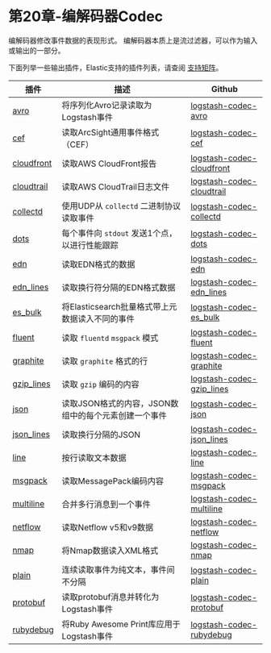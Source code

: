 # 第20章-编解码器Codec

编解码器修改事件数据的表现形式。 编解码器本质上是流过滤器，可以作为输入或输出的一部分。

下面列举一些输出插件，Elastic支持的插件列表，请查阅 [支持矩阵](https://www.elastic.co/cn/support/matrix)。

| 插件                                         | 描述                                                 | Github                                                       |
| -------------------------------------------- | ---------------------------------------------------- | ------------------------------------------------------------ |
| [avro](../20-Coder-plugins/avro.md)             | 将序列化Avro记录读取为Logstash事件                   | [logstash-codec-avro](https://github.com/logstash-plugins/logstash-codec-avro) |
| [cef](../20-Coder-plugins/cef.md)               | 读取ArcSight通用事件格式（CEF）                      | [logstash-codec-cef](https://github.com/logstash-plugins/logstash-codec-cef) |
| [cloudfront](../20-Coder-plugins/cloudfront.md) | 读取AWS CloudFront报告                               | [logstash-codec-cloudfront](https://github.com/logstash-plugins/logstash-codec-cloudfront) |
| [cloudtrail](../20-Coder-plugins/cloudtrail.md) | 读取AWS CloudTrail日志文件                           | [logstash-codec-cloudtrail](https://github.com/logstash-plugins/logstash-codec-cloudtrail) |
| [collectd](../20-Coder-plugins/collectd.md)     | 使用UDP从 `collectd` 二进制协议读取事件              | [logstash-codec-collectd](https://github.com/logstash-plugins/logstash-codec-collectd) |
| [dots](../20-Coder-plugins/dots.md)             | 每个事件向 `stdout` 发送1个点，以进行性能跟踪        | [logstash-codec-dots](https://github.com/logstash-plugins/logstash-codec-dots) |
| [edn](../20-Coder-plugins/edn.md)               | 读取EDN格式的数据                                    | [logstash-codec-edn](https://github.com/logstash-plugins/logstash-codec-edn) |
| [edn_lines](../20-Coder-plugins/edn_lines.md)   | 读取换行符分隔的EDN格式数据                          | [logstash-codec-edn_lines](https://github.com/logstash-plugins/logstash-codec-edn_lines) |
| [es_bulk](../20-Coder-plugins/es_bulk.md)       | 将Elasticsearch批量格式带上元数据读入不同的事件      | [logstash-codec-es_bulk](https://github.com/logstash-plugins/logstash-codec-es_bulk) |
| [fluent](../20-Coder-plugins/fluent.md)         | 读取 `fluentd` `msgpack` 模式                        | [logstash-codec-fluent](https://github.com/logstash-plugins/logstash-codec-fluent) |
| [graphite](../20-Coder-plugins/graphite.md)     | 读取 `graphite` 格式的行                             | [logstash-codec-graphite](https://github.com/logstash-plugins/logstash-codec-graphite) |
| [gzip_lines](../20-Coder-plugins/gzip_lines.md) | 读取 `gzip` 编码的内容                               | [logstash-codec-gzip_lines](https://github.com/logstash-plugins/logstash-codec-gzip_lines) |
| [json](../20-Coder-plugins/json.md)             | 读取JSON格式的内容，JSON数组中的每个元素创建一个事件 | [logstash-codec-json](https://github.com/logstash-plugins/logstash-codec-json) |
| [json_lines](../20-Coder-plugins/json_lines.md) | 读取换行分隔的JSON                                   | [logstash-codec-json_lines](https://github.com/logstash-plugins/logstash-codec-json_lines) |
| [line](../20-Coder-plugins/line.md)             | 按行读取文本数据                                     | [logstash-codec-line](https://github.com/logstash-plugins/logstash-codec-line) |
| [msgpack](../20-Coder-plugins/msgpack.md)       | 读取MessagePack编码内容                              | [logstash-codec-msgpack](https://github.com/logstash-plugins/logstash-codec-msgpack) |
| [multiline](../20-Coder-plugins/multiline.md)   | 合并多行消息到一个事件                               | [logstash-codec-multiline](https://github.com/logstash-plugins/logstash-codec-multiline) |
| [netflow](../20-Coder-plugins/netflow.md)       | 读取Netflow v5和v9数据                               | [logstash-codec-netflow](https://github.com/logstash-plugins/logstash-codec-netflow) |
| [nmap](../20-Coder-plugins/nmap.md)             | 将Nmap数据读入XML格式                                | [logstash-codec-nmap](https://github.com/logstash-plugins/logstash-codec-nmap) |
| [plain](../20-Coder-plugins/plain.md)           | 连续读取事件为纯文本，事件间不分隔                   | [logstash-codec-plain](https://github.com/logstash-plugins/logstash-codec-plain) |
| [protobuf](../20-Coder-plugins/protobuf.md)     | 读取protobuf消息并转化为Logstash事件                 | [logstash-codec-protobuf](https://github.com/logstash-plugins/logstash-codec-protobuf) |
| [rubydebug](../20-Coder-plugins/rubydebug.md)   | 将Ruby Awesome Print库应用于Logstash事件             | [logstash-codec-rubydebug](https://github.com/logstash-plugins/logstash-codec-rubydebug) |

